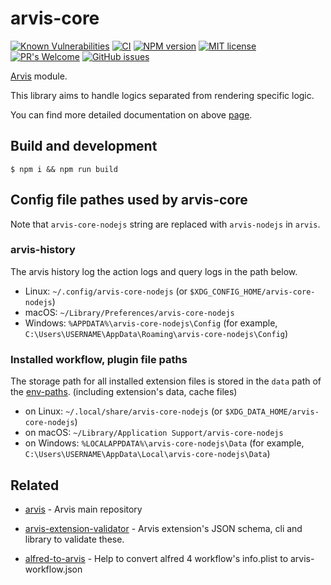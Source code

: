# arvis-core
[![Known Vulnerabilities](https://snyk.io/test/github/jopemachine-arvis/arvis-core/badge.svg)](https://github.com/jopemachine-arvis/arvis-core)
[![CI](https://github.com/jopemachine-arvis/arvis-core/actions/workflows/main.yml/badge.svg)](https://github.com/jopemachine-arvis/arvis-core/actions)
[![NPM version](https://badge.fury.io/js/arvis-core.svg)](http://badge.fury.io/js/arvis-core)
[![MIT license](https://img.shields.io/badge/License-MIT-blue.svg)](https://lbesson.mit-license.org/)
[![PR's Welcome](https://img.shields.io/badge/PRs-welcome-brightgreen.svg?style=flat)](http://makeapullrequest.com)
[![GitHub issues](https://img.shields.io/github/issues/jopemachine-arvis/arvis-core.svg)](https://GitHub.com/jopemachine-arvis/arvis-core/issues/)

[Arvis](https://github.com/jopemachine-arvis/arvis) module.

This library aims to handle logics separated from rendering specific logic.

You can find more detailed documentation on above [page](https://github.com/jopemachine/arvis).

## Build and development

```
$ npm i && npm run build
```

## Config file pathes used by arvis-core

Note that `arvis-core-nodejs` string are replaced with `arvis-nodejs` in `arvis`.

### arvis-history

The arvis history log the action logs and query logs in the path below.

* Linux: `~/.config/arvis-core-nodejs` (or `$XDG_CONFIG_HOME/arvis-core-nodejs`)
* macOS: `~/Library/Preferences/arvis-core-nodejs`
* Windows: `%APPDATA%\arvis-core-nodejs\Config` (for example, `C:\Users\USERNAME\AppData\Roaming\arvis-core-nodejs\Config`)

### Installed workflow, plugin file paths

The storage path for all installed extension files is stored in the `data` path of the [env-paths](https://github.com/sindresorhus/env-paths).
(including extension's data, cache files)

* on Linux: `~/.local/share/arvis-core-nodejs` (or `$XDG_DATA_HOME/arvis-core-nodejs`)
* on macOS: `~/Library/Application Support/arvis-core-nodejs`
* on Windows: `%LOCALAPPDATA%\arvis-core-nodejs\Data` (for example, `C:\Users\USERNAME\AppData\Local\arvis-core-nodejs\Data`)

## Related

- [arvis](https://github.com/jopemachine-arvis/arvis) - Arvis main repository

- [arvis-extension-validator](https://github.com/jopemachine-arvis/arvis-extension-validator) - Arvis extension's JSON schema, cli and library to validate these.

- [alfred-to-arvis](https://github.com/jopemachine-arvis/alfred-to-arvis) - Help to convert alfred 4 workflow's info.plist to arvis-workflow.json